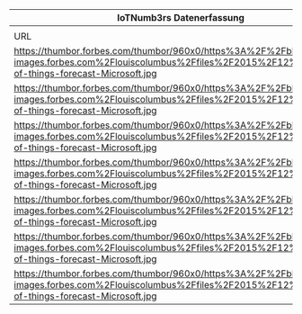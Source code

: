 |IoTNumb3rs Datenerfassung|||||||||||
| ---- | ---- | ---- | ---- | ---- | ---- | ---- | ---- | ---- | ---- | ---- |
||||||||||||
|URL|home_url|filename|device_class|device_count|market_class|market_volume|prognosis_year|publication_year|authorship_class|Dropbox folder|
|https://thumbor.forbes.com/thumbor/960x0/https%3A%2F%2Fblogs-images.forbes.com%2Flouiscolumbus%2Ffiles%2F2015%2F12%2FInternet-of-things-forecast-Microsoft.jpg|https://www.forbes.com/sites/louiscolumbus/2015/12/27/roundup-of-internet-of-things-forecasts-and-market-estimates-2015/#4762fb854b93|file9_https3A2F2Fblogs-images.forbes.com2Flouiscolumbus2Ffiles2F20152F122FInternet-of-things-forecast-Microsoft.jpg|||revenue banking|1.54E+11|2018|2015|journalist|marielledemuth/20181122-1507|
|https://thumbor.forbes.com/thumbor/960x0/https%3A%2F%2Fblogs-images.forbes.com%2Flouiscolumbus%2Ffiles%2F2015%2F12%2FInternet-of-things-forecast-Microsoft.jpg|https://www.forbes.com/sites/louiscolumbus/2015/12/27/roundup-of-internet-of-things-forecasts-and-market-estimates-2015/#4762fb854b93|file9_https3A2F2Fblogs-images.forbes.com2Flouiscolumbus2Ffiles2F20152F122FInternet-of-things-forecast-Microsoft.jpg|||revenue manufacturing|9.13E+11|2018|2015|journalist|marielledemuth/20181122-1507|
|https://thumbor.forbes.com/thumbor/960x0/https%3A%2F%2Fblogs-images.forbes.com%2Flouiscolumbus%2Ffiles%2F2015%2F12%2FInternet-of-things-forecast-Microsoft.jpg|https://www.forbes.com/sites/louiscolumbus/2015/12/27/roundup-of-internet-of-things-forecasts-and-market-estimates-2015/#4762fb854b93|file9_https3A2F2Fblogs-images.forbes.com2Flouiscolumbus2Ffiles2F20152F122FInternet-of-things-forecast-Microsoft.jpg|||revenue retail|3.26E+11|2018|2015|journalist|marielledemuth/20181122-1507|
|https://thumbor.forbes.com/thumbor/960x0/https%3A%2F%2Fblogs-images.forbes.com%2Flouiscolumbus%2Ffiles%2F2015%2F12%2FInternet-of-things-forecast-Microsoft.jpg|https://www.forbes.com/sites/louiscolumbus/2015/12/27/roundup-of-internet-of-things-forecasts-and-market-estimates-2015/#4762fb854b93|file9_https3A2F2Fblogs-images.forbes.com2Flouiscolumbus2Ffiles2F20152F122FInternet-of-things-forecast-Microsoft.jpg|||revenue healthcare|3.13E+11|2018|2015|journalist|marielledemuth/20181122-1507|
|https://thumbor.forbes.com/thumbor/960x0/https%3A%2F%2Fblogs-images.forbes.com%2Flouiscolumbus%2Ffiles%2F2015%2F12%2FInternet-of-things-forecast-Microsoft.jpg|https://www.forbes.com/sites/louiscolumbus/2015/12/27/roundup-of-internet-of-things-forecasts-and-market-estimates-2015/#4762fb854b93|file9_https3A2F2Fblogs-images.forbes.com2Flouiscolumbus2Ffiles2F20152F122FInternet-of-things-forecast-Microsoft.jpg|||revenue transportation|3.25E+11|2018|2015|journalist|marielledemuth/20181122-1507|
|https://thumbor.forbes.com/thumbor/960x0/https%3A%2F%2Fblogs-images.forbes.com%2Flouiscolumbus%2Ffiles%2F2015%2F12%2FInternet-of-things-forecast-Microsoft.jpg|https://www.forbes.com/sites/louiscolumbus/2015/12/27/roundup-of-internet-of-things-forecasts-and-market-estimates-2015/#4762fb854b93|file9_https3A2F2Fblogs-images.forbes.com2Flouiscolumbus2Ffiles2F20152F122FInternet-of-things-forecast-Microsoft.jpg|||revenue utilities|2.01E+11|2018|2015|journalist|marielledemuth/20181122-1507|
|https://thumbor.forbes.com/thumbor/960x0/https%3A%2F%2Fblogs-images.forbes.com%2Flouiscolumbus%2Ffiles%2F2015%2F12%2FInternet-of-things-forecast-Microsoft.jpg|https://www.forbes.com/sites/louiscolumbus/2015/12/27/roundup-of-internet-of-things-forecasts-and-market-estimates-2015/#4762fb854b93|file9_https3A2F2Fblogs-images.forbes.com2Flouiscolumbus2Ffiles2F20152F122FInternet-of-things-forecast-Microsoft.jpg|||revenue government|5.7E+11|2018|2015|journalist|marielledemuth/20181122-1507|
